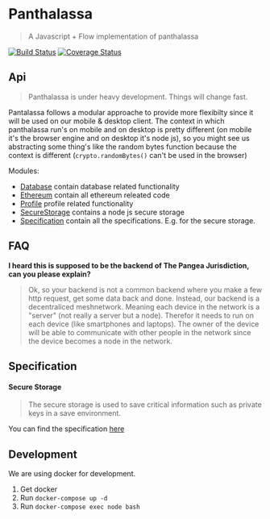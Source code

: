 # Panthalassa
> A Javascript + Flow implementation of panthalassa

[![Build Status](https://semaphoreci.com/api/v1/florianlenz/panthalassa/branches/feature-test_coverage/badge.svg)](https://semaphoreci.com/florianlenz/panthalassa)
[![Coverage Status](https://coveralls.io/repos/github/Bit-Nation/Panthalassa/badge.svg)](https://coveralls.io/github/Bit-Nation/Panthalassa)

## Api
> Panthalassa is under heavy development. Things will change fast.

Pantalassa follows a modular approache to provide more flexibilty since it will be used on our mobile & desktop client. The context in which panthalassa run's on mobile and on desktop is pretty different (on mobile it's the browser engine and on desktop it's node js), so you might see us abstracting some thing's like the random bytes function because the context is different (`crypto.randomBytes()` can't be used in the browser)

Modules:
- [Database](src/database) contain database related functionality
- [Ethereum](src/ethereum) contain all ethereum releated code
- [Profile](src/profile) profile related functionality
- [SecureStorage](src/secure_storage) contains a node js secure storage
- [Specification](src/specification) contain all the specifications. E.g. for the secure storage.

## FAQ

**I heard this is supposed to be the backend of The Pangea Jurisdiction, can you please explain?**
>Ok, so your backend is not a common backend where you make a few http request, get some data back and done. Instead, our backend is a decentraliced meshnetwork. Meaning each device in the network is a "server" (not really a server but a node). Therefor it needs to run on each device (like smartphones and laptops). The owner of the device will be able to communicate with other people in the network since the device becomes a node in the network.

## Specification

#### Secure Storage
> The secure storage is used to save critical information such as private keys in a save environment. 

You can find the specification [here](./src/specification/secureStorageInterface.js)

## Development

We are using docker for development.

1. Get docker
2. Run `docker-compose up -d`
3. Run `docker-compose exec node bash`